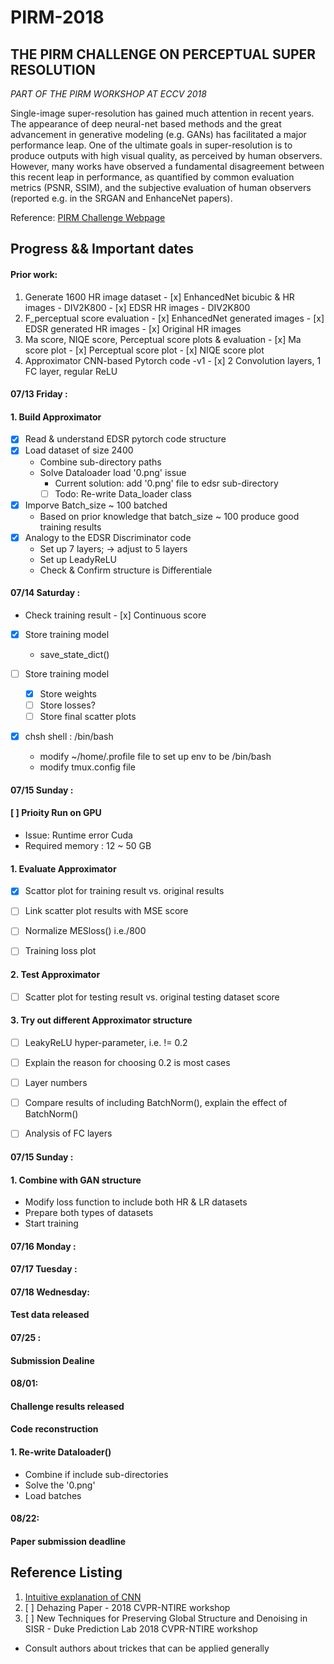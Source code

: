 # PIRM-2018

## THE PIRM CHALLENGE ON PERCEPTUAL SUPER RESOLUTION

*PART OF THE PIRM WORKSHOP AT ECCV 2018* 

Single-image super-resolution has gained much attention in recent years. The appearance of deep neural-net based methods and the great advancement in generative modeling (e.g. GANs) has facilitated a major performance leap. One of the ultimate goals in super-resolution is to produce outputs with high visual quality, as perceived by human observers. However, many works have observed a fundamental disagreement between this recent leap in performance, as quantified by common evaluation metrics (PSNR, SSIM), and the subjective evaluation of human observers (reported e.g. in the SRGAN and EnhanceNet papers).

Reference:
[PIRM Challenge Webpage](https://www.pirm2018.org/PIRM-SR.html)



## Progress && Important dates

#### Prior work: 
  1. Generate 1600 HR image dataset 
    - [x] EnhancedNet bicubic & HR images - DIV2K800 
    - [x] EDSR HR images - DIV2K800
  2. F_perceptual score evaluation 
    - [x] EnhancedNet generated images
    - [x] EDSR generated HR images 
    - [x] Original HR images 
  3. Ma score, NIQE score, Perceptual score plots & evaluation 
    - [x] Ma score plot
    - [x] Perceptual score plot 
    - [x] NIQE score plot
  4. Approximator CNN-based Pytorch code -v1
    - [x] 2 Convolution layers, 1 FC layer, regular ReLU 
  
  
#### 07/13 Friday : 
#### 1. Build Approximator 
  - [x] Read & understand EDSR pytorch code structure
  - [x] Load dataset of size 2400
    - Combine sub-directory paths 
    - Solve Dataloader load '0.png' issue 
      - Current solution: add '0.png' file to edsr sub-directory
      - [ ] Todo: Re-write Data_loader class
  - [x] Imporve Batch_size ~ 100 batched 
    -  Based on prior knowledge that batch_size ~ 100 produce good training results 
  - [x] Analogy to the EDSR Discriminator code 
    - Set up 7 layers; -> adjust to 5 layers 
    - Set up LeadyReLU 
    - Check & Confirm structure is Differentiale 

  
  
#### 07/14 Saturday : 
  -  Check training result 
    - [x] Continuous score 
  - [x] Store training model
    - save_state_dict()

  - [ ] Store training model
    - [x] Store weights 
    - [ ] Store losses? 
    - [ ] Store final scatter plots
  - [x] chsh shell : /bin/bash 
    - modify ~/home/.profile file to set up env to be /bin/bash 
    - modify tmux.config file 


#### 07/15 Sunday : 
#### [ ] Prioity Run on GPU
  - Issue: Runtime error Cuda
  - Required memory : 12 ~ 50 GB
  
#### 1. Evaluate Approximator
  - [x] Scattor plot for training result vs. original results 
  - [ ] Link scatter plot results with MSE score 
  - [ ] Normalize MESloss() i.e./800
  - [ ] Training loss plot

  
#### 2. Test Approximator
  - [ ] Scatter plot for testing result vs. original testing dataset score 

#### 3. Try out different Approximator structure 
  - [ ] LeakyReLU hyper-parameter, i.e. != 0.2
  - [ ] Explain the reason for choosing 0.2 is most cases
  - [ ] Layer numbers
  - [ ] Compare results of including BatchNorm(), explain the effect of BatchNorm()
  - [ ] Analysis of FC layers 


#### 07/15 Sunday : 
#### 1. Combine with GAN structure 
  - Modify loss function to include both HR & LR datasets
  - Prepare both types of datasets
  - Start training 


#### 07/16 Monday : 


#### 07/17 Tuesday : 


#### 07/18 Wednesday: 
#### Test data released 



#### 07/25 :
#### Submission Dealine 


#### 08/01: 
#### Challenge results released 
#### Code reconstruction 
#### 1. Re-write Dataloader()
  - Combine if include sub-directories
  - Solve the '0.png'
  - Load batches 

#### 08/22: 
#### Paper submission deadline 


## Reference Listing
1. [Intuitive explanation of CNN](https://ujjwalkarn.me/2016/08/11/intuitive-explanation-convnets/) 
2. [ ] Dehazing Paper - 2018 CVPR-NTIRE workshop 
3. [ ] New Techniques for Preserving Global Structure and Denoising in SISR - Duke Prediction Lab 2018 CVPR-NTIRE workshop
  - Consult authors about trickes that can be applied generally 
